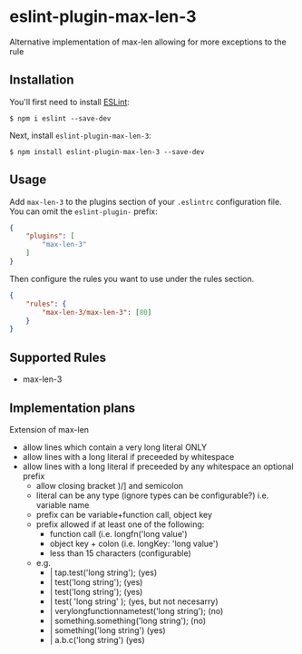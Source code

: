 # eslint-plugin-max-len-3

Alternative implementation of max-len allowing for more exceptions to the rule

## Installation

You'll first need to install [ESLint](http://eslint.org):

```
$ npm i eslint --save-dev
```

Next, install `eslint-plugin-max-len-3`:

```
$ npm install eslint-plugin-max-len-3 --save-dev
```


## Usage

Add `max-len-3` to the plugins section of your `.eslintrc` configuration file. You can omit the `eslint-plugin-` prefix:

```json
{
    "plugins": [
        "max-len-3"
    ]
}
```


Then configure the rules you want to use under the rules section.

```json
{
    "rules": {
        "max-len-3/max-len-3": [80]
    }
}
```

## Supported Rules

* max-len-3

## Implementation plans

Extension of max-len

- allow lines which contain a very long literal ONLY
- allow lines with a long literal if preceeded by whitespace
- allow lines with a long literal if preceeded by any whitespace an optional prefix
  - allow closing bracket )/] and semicolon
  - literal can be any type (ignore types can be configurable?) i.e. variable name
  - prefix can be variable+function call, object key
  - prefix allowed if at least one of the following:
     - function call                  (i.e. longfn('long value')
     - object key + colon        (i.e. longKey: 'long value')
     - less than 15 characters (configurable)
  - e.g.
     - |        tap.test('long string'); (yes)
     - |        test('long string');       (yes)
     - |        test('long string');       (yes)
     - |        test(
                   'long string'
                 );                                 (yes, but not necesarry)
     - |        verylongfunctionnametest('long string'); (no)
     - |        something.something('long string');        (no)
     - |        something('long string')                           (yes)
     - |        a.b.c('long string')                                     (yes)





